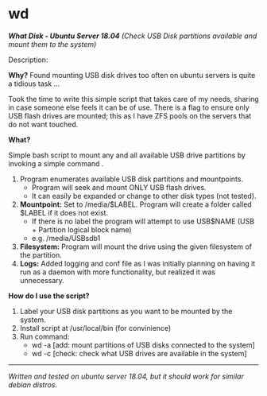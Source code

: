 # wd
<b>*What Disk - Ubuntu Server 18.04*</b>
*(Check USB Disk partitions available and mount them to the system)*

Description:

<b>Why?</b>
Found mounting USB disk drives too often on ubuntu servers is quite a tidious task ...
	
Took the time to write this simple script that takes care of my needs, sharing in case someone else feels it can be of use.  There is a flag to ensure only USB flash drives are mounted; this as I have ZFS pools on the servers that do not want touched.
	
<b>What?</b>
	
Simple bash script to mount any and all available USB drive partitions by invoking a simple command <wd>.
  
1. Program enumerates available USB disk partitions and mountpoints.
      - Program will seek and mount ONLY USB flash drives.
      - It can easily be expanded or change to other disk types (not tested).
3. <b>Mountpoint:</b> Set to /media/$LABEL.  Program will create a folder called $LABEL if it does not exist.
     - If there is no label the program will attempt to use USB$NAME (USB + Partition logical block name)
     - e.g. /media/USBsdb1
4. <b>Filesystem:</b> Program will mount the drive using the given filesystem of the partition.
5. <b>Logs:</b> Added logging and conf file as I was initially planning on having it run as a daemon with more functionality, but realized it was unnecessary.

	
<b>How do I use the script?</b>

1. Label your USB disk partitions as you want to be mounted by the system.
2. Install script at /usr/local/bin (for convinience)
3. Run command:
	- wd -a [add: 	mount partitions of USB disks connected to the system]
	- wd -c [check:	check what USB drives are available in the system]

-----
*Written and tested on ubuntu server 18.04, but it should work for similar debian distros.*

